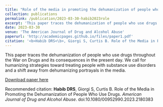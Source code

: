 ```yaml
---
title: "Role of the media in promoting the dehumanization of people who use drugs"
collection: publications
permalink: /publication/2023-03-30-habib2023role
excerpt: 'This paper traces the dehumanization of people who use drugs throughout the War on Drugs and its consequences in the present day. We call for humanizing strategies toward treating people with substance use disorders and a shift away from dehumanizing portrayals in the media.'
date: 2023-03-30
venue: 'The American Journal of Drug and Alcohol Abuse'
paperurl: 'http://academicpages.github.io/files/paper1.pdf'
citation: '<b>Habib DRS<\b>, Giorgi S, Curtis B. Role of the Media in Promoting the Dehumanization of People Who Use Drugs. <i>American Journal of Drug and Alcohol Abuse<\i>. doi:10.1080/00952990.2023.2180383'
---
```

This paper traces the dehumanization of people who use drugs throughout the War on Drugs and its consequences in the present day. We call for humanizing strategies toward treating people with substance use disorders and a shift away from dehumanizing portrayals in the media.

[Download paper here](http://academicpages.github.io/files/paper1.pdf)

Recommended citation: **Habib DRS**, Giorgi S, Curtis B. Role of the Media in Promoting the Dehumanization of People Who Use Drugs. *American Journal of Drug and Alcohol Abuse*. doi:10.1080/00952990.2023.2180383
